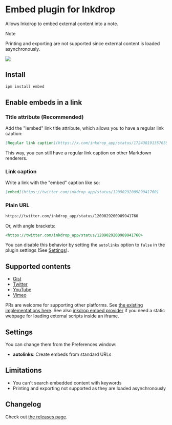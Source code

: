 # Embed plugin for Inkdrop

Allows Inkdrop to embed external content into a note.

> [!NOTE]
> Printing and exporting are not supported since external content is loaded asynchronously.

![](https://github.com/inkdropapp/inkdrop-embed/raw/master/docs/screenshot.png)

## Install

```sh
ipm install embed
```

## Enable embeds in a link

### Title attribute (Recommended)

Add the "!embed" link title attribute, which allows you to have a regular link caption:

```markdown
[Regular link caption](https://x.com/inkdrop_app/status/1724381913576554862 "!embed")
```

This way, you can still have a regular link caption on other Markdown renderers.

### Link caption

Write a link with the "embed" caption like so:

```markdown
[embed](https://twitter.com/inkdrop_app/status/1209029200989941760)
```

### Plain URL

```markdown
https://twitter.com/inkdrop_app/status/1209029200989941760
```

Or, with angle brackets:

```markdown
<https://twitter.com/inkdrop_app/status/1209029200989941760>
```

You can disable this behavior by setting the `autolinks` option to `false` in the plugin settings (See [Settings](#settings)).

## Supported contents

- [Gist](https://gist.github.com/)
- [Twitter](https://twitter.com/)
- [YouTube](https://www.youtube.com/)
- [Vimeo](https://vimeo.com/)

PRs are welcome for supporting other platforms.
See [the existing implementations here](https://github.com/inkdropapp/inkdrop-embed/tree/master/src/providers).
See also [inkdrop embed provider](https://github.com/inkdropapp/inkdrop-embed-provider) if you need a static webpage for loading external scripts inside an iframe.

## Settings

You can change them from the Preferences window:

- **autolinks**: Create embeds from standard URLs

## Limitations

- You can't search embedded content with keywords
- Printing and exporting not supported as they are loaded asynchronously

## Changelog

Check out [the releases page](https://github.com/inkdropapp/inkdrop-embed/releases).
